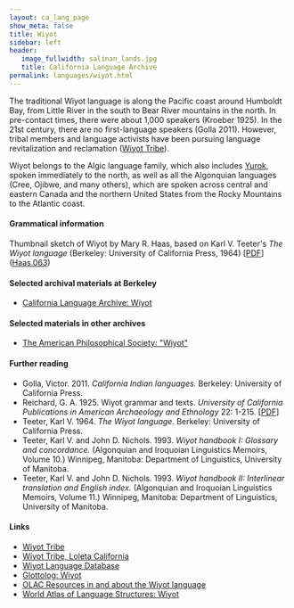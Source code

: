 ```yaml
---
layout: ca_lang_page
show_meta: false
title: Wiyot
sidebar: left
header:
   image_fullwidth: salinan_lands.jpg
   title: California Language Archive
permalink: languages/wiyot.html
---
```


The traditional Wiyot language is along the Pacific coast around Humboldt Bay, from Little River in the south to Bear River mountains in the north. In pre-contact times, there were about 1,000 speakers (Kroeber 1925). In the 21st century, there are no first-language speakers (Golla 2011). However, tribal members and language activists have been pursuing language revitalization and reclamation (<a href="http://www.wiyot.us/157/Language">Wiyot Tribe</a>).

Wiyot belongs to the Algic language family, which also includes [Yurok](yurok.html), spoken immediately to the north, as well as all the Algonquian languages (Cree, Ojibwe, and many others), which are spoken across central and eastern Canada and the northern United States from the Rocky Mountains to the Atlantic coast.

					
#### Grammatical information

Thumbnail sketch of Wiyot by Mary R. Haas, based on Karl V. Teeter's <em>The Wiyot language</em> (Berkeley: University of California Press, 1964) [<a href="https://berkeley.box.com/v/sketch-wiyot">PDF</a>] (<a href="../item.php?bndlid=921">Haas.063</a>)

#### Selected archival materials at Berkeley

* [California Language Archive: Wiyot]({{site.url}}/list.html?langid=2=Wiyot)

#### Selected materials in other archives
  
* <a href="https://indigenousguide.amphilsoc.org/search?f%5B0%5D=guide_language_content_title%3AWiyot">The American Philosophical Society: "Wiyot"</a>

#### Further reading

* Golla, Victor. 2011. <em>California Indian languages.</em> Berkeley: University of California Press.
* Reichard, G. A. 1925. Wiyot grammar and texts. <em>University of California Publications in American Archaeology and Ethnology</em> 22: 1-215. [<a href="http://digitalassets.lib.berkeley.edu/anthpubs/ucb/text/ucp022-002.pdf">PDF</a>]
* Teeter, Karl V. 1964. <em>The Wiyot language.</em> Berkeley: University of California Press.
* Teeter, Karl V. and John D. Nichols. 1993. <em>Wiyot handbook I: Glossary and concordance.</em> (Algonquian and Iroquoian Linguistics Memoirs, Volume 10.) Winnipeg, Manitoba: Department of Linguistics, University of Manitoba.
* Teeter, Karl V. and John D. Nichols. 1993. <em>Wiyot handbook II: Interlinear translation and English index.</em> (Algonquian and Iroquoian Linguistics Memoirs, Volume 11.) Winnipeg, Manitoba: Department of Linguistics, University of Manitoba.

#### Links

* [Wiyot Tribe](http://www.wiyot.com/)
* [Wiyot Tribe, Loleta California](https://glottolog.org/resource/languoid/id/wiyo1248)
* [Wiyot Language Database](http://linguistics.berkeley.edu/~wiyot/index.html)
* [Glottolog: Wiyot](https://glottolog.org/resource/languoid/id/wiyo1248)
* [OLAC Resources in and about the Wiyot language](http://www.language-archives.org/language/wiy)
* [World Atlas of Language Structures: Wiyot](http://wals.info/languoid/lect/wals_code_wiy)

